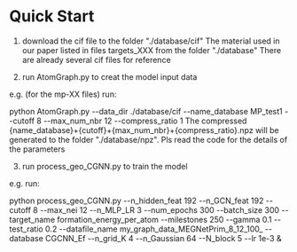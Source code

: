 # Quick Start
1. download the cif file to the folder "./database/cif"
The material used in our paper listed in files targets_XXX from the folder "./database"
There are already several cif files for reference

2. run AtomGraph.py to creat the model input data

e.g. (for the mp-XX files) run:

python AtomGraph.py --data_dir ./database/cif --name_database MP_test1 --cutoff 8 --max_num_nbr 12 --compress_ratio 1
The compressed {name_database}+{cutoff}+{max_num_nbr}+{compress_ratio}.npz will be generated to the folder "./database/npz". Pls read the code for the details of the parameters 

3. run process_geo_CGNN.py to train the model

e.g. run:

python process_geo_CGNN.py --n_hidden_feat 192 --n_GCN_feat 192 --cutoff 8 --max_nei 12 --n_MLP_LR 3 --num_epochs 300 --batch_size 300 --target_name formation_energy_per_atom --milestones 250 --gamma 0.1 --test_ratio 0.2 --datafile_name my_graph_data_MEGNetPrim_8_12_100_ --database CGCNN_Ef --n_grid_K 4 --n_Gaussian 64 --N_block 5 --lr 1e-3 &
